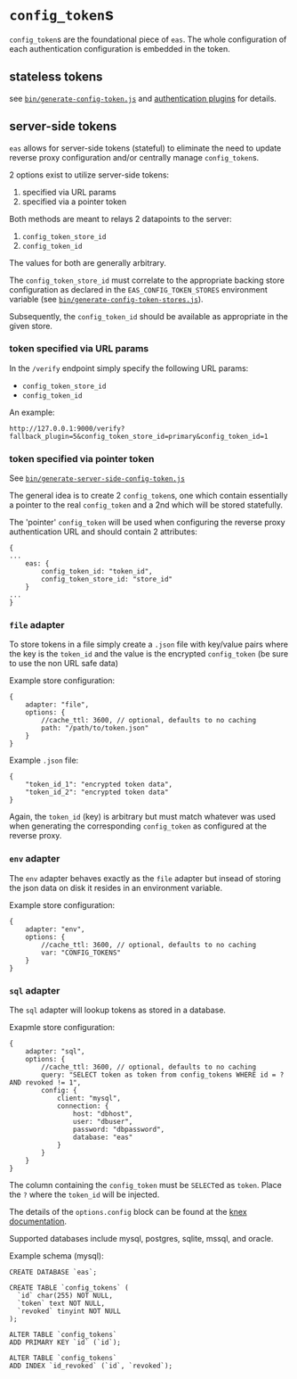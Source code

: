 # `config_token`s

`config_token`s are the foundational piece of `eas`. The whole configuration of
each authentication configuration is embedded in the token.

## stateless tokens

see [`bin/generate-config-token.js`](bin/generate-config-token.js) and
[authentication plugins](PLUGINS.md) for details.

## server-side tokens

`eas` allows for server-side tokens (stateful) to eliminate the need to update
reverse proxy configuration and/or centrally manage `config_token`s.

2 options exist to utilize server-side tokens:

1. specified via URL params
1. specified via a pointer token

Both methods are meant to relays 2 datapoints to the server:

1. `config_token_store_id`
1. `config_token_id`

The values for both are generally arbitrary.

The `config_token_store_id` must correlate to the appropriate backing store
configuration as declared in the `EAS_CONFIG_TOKEN_STORES` environment
variable (see [`bin/generate-config-token-stores.js`](bin/generate-config-token-stores.js)).

Subsequently, the `config_token_id` should be available as appropriate in the given
store.

### token specified via URL params

In the `/verify` endpoint simply specify the following URL params:

- `config_token_store_id`
- `config_token_id`

An example:

```
http://127.0.0.1:9000/verify?fallback_plugin=5&config_token_store_id=primary&config_token_id=1
```

### token specified via pointer token

See [`bin/generate-server-side-config-token.js`](bin/generate-server-side-config-token.js)

The general idea is to create 2 `config_token`s, one which contain essentially
a pointer to the real `config_token` and a 2nd which will be stored statefully.

The 'pointer' `config_token` will be used when configuring the reverse proxy
authentication URL and should contain 2 attributes:

```
{
...
    eas: {
        config_token_id: "token_id",
        config_token_store_id: "store_id"
    }
...
}
```

### `file` adapter

To store tokens in a file simply create a `.json` file with key/value pairs
where the key is the `token_id` and the value is the encrypted `config_token`
(be sure to use the non URL safe data)

Example store configuration:

```
{
    adapter: "file",
    options: {
        //cache_ttl: 3600, // optional, defaults to no caching
        path: "/path/to/token.json"
    }
}
```

Example `.json` file:

```
{
    "token_id_1": "encrypted token data",
    "token_id_2": "encrypted token data"
}
```

Again, the `token_id` (key) is arbitrary but must match whatever was used when
generating the corresponding `config_token` as configured at the reverse proxy.

### `env` adapter

The `env` adapter behaves exactly as the `file` adapter but insead of storing
the json data on disk it resides in an environment variable.

Example store configuration:

```
{
    adapter: "env",
    options: {
        //cache_ttl: 3600, // optional, defaults to no caching
        var: "CONFIG_TOKENS"
    }
}
```

### `sql` adapter

The `sql` adapter will lookup tokens as stored in a database.

Exapmle store configuration:

```
{
    adapter: "sql",
    options: {
        //cache_ttl: 3600, // optional, defaults to no caching
        query: "SELECT token as token from config_tokens WHERE id = ? AND revoked != 1",
        config: {
            client: "mysql",
            connection: {
                host: "dbhost",
                user: "dbuser",
                password: "dbpassword",
                database: "eas"
            }
        }
    }
}
```

The column containing the `config_token` must be `SELECT`ed as `token`. Place
the `?` where the `token_id` will be injected.

The details of the `options.config` block can be found at the
[knex documentation](https://knexjs.org/#Installation-client).

Supported databases include mysql, postgres, sqlite, mssql, and oracle.

Example schema (mysql):

```
CREATE DATABASE `eas`;

CREATE TABLE `config_tokens` (
  `id` char(255) NOT NULL,
  `token` text NOT NULL,
  `revoked` tinyint NOT NULL
);

ALTER TABLE `config_tokens`
ADD PRIMARY KEY `id` (`id`);

ALTER TABLE `config_tokens`
ADD INDEX `id_revoked` (`id`, `revoked`);
```
